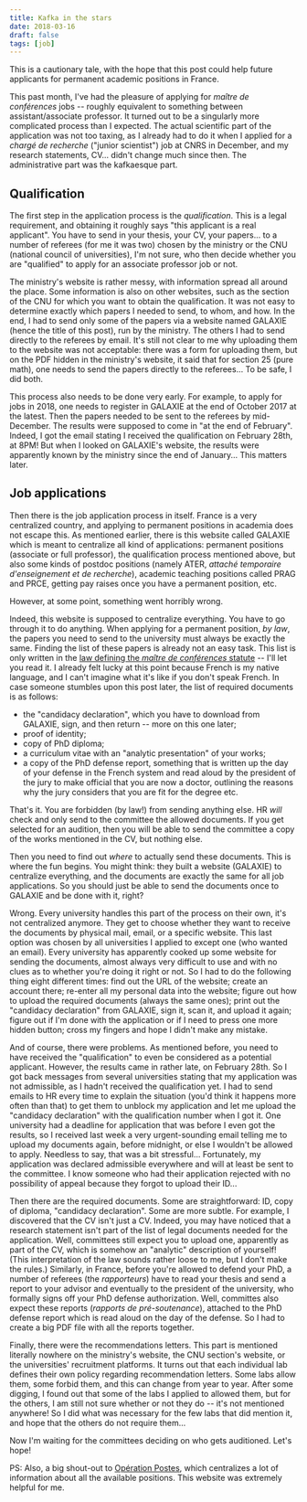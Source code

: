 ```yaml
---
title: Kafka in the stars
date: 2018-03-16
draft: false
tags: [job]
---
```


This is a cautionary tale, with the hope that this post could help future applicants for permanent academic positions in France.

This past month, I've had the pleasure of applying for *maître de conférences* jobs -- roughly equivalent to something between assistant/associate professor.
It turned out to be a singularly more complicated process than I expected.
The actual scientific part of the application was not too taxing, as I already had to do it when I applied for a *chargé de recherche* ("junior scientist") job at CNRS in December, and my research statements, CV... didn't change much since then.
The administrative part was the kafkaesque part.
<!--more-->

## Qualification

The first step in the application process is the *qualification*.
This is a legal requirement, and obtaining it roughly says "this applicant is a real applicant".
You have to send in your thesis, your CV, your papers... to a number of referees (for me it was two) chosen by the ministry or the CNU (national council of universities), I'm not sure, who then decide whether you are "qualified" to apply for an associate professor job or not.

The ministry's website is rather messy, with information spread all around the place.
Some information is also on other websites, such as the section of the CNU for which you want to obtain the qualification.
It was not easy to determine exactly which papers I needed to send, to whom, and how.
In the end, I had to send only some of the papers via a website named GALAXIE (hence the title of this post), run by the ministry.
The others I had to send directly to the referees by email.
It's still not clear to me why uploading them to the website was not acceptable: there was a form for uploading them, but on the PDF hidden in the ministry's website, it said that for section 25 (pure math), one needs to send the papers directly to the referees...
To be safe, I did both.

This process also needs to be done very early.
For example, to apply for jobs in 2018, one needs to register in GALAXIE at the end of October 2017 at the latest.
Then the papers needed to be sent to the referees by mid-December.
The results were supposed to come in "at the end of February".
Indeed, I got the email stating I received the qualification on February 28th, at 8PM!
But when I looked on GALAXIE's website, the results were apparently known by the ministry since the end of January...
This matters later.

## Job applications

Then there is the job application process in itself.
France is a very centralized country, and applying to permanent positions in academia does not escape this.
As mentioned earlier, there is this website called GALAXIE which is meant to centralize all kind of applications: permanent positions (associate or full professor), the qualification process mentioned above, but also some kinds of postdoc positions (namely ATER, *attaché temporaire d'enseignement et de recherche*), academic teaching positions called PRAG and PRCE, getting pay raises once you have a permanent position, etc.

However, at some point, something went horribly wrong.

Indeed, this website is supposed to centralize everything.
You have to go through it to do anything.
When applying for a permanent position, *by law*, the papers you need to send to the university must always be exactly the same.
Finding the list of these papers is already not an easy task.
This list is only written in the [law defining the *maître de conférences* statute](https://www.legifrance.gouv.fr/affichTexte.do?cidTexte=JORFTEXT000030337354&fastPos=1&fastReqId=1358245093&categorieLien=cid&oldAction=rechTexte) -- I'll let you read it.
I already felt lucky at this point because French is my native language, and I can't imagine what it's like if you don't speak French.
In case someone stumbles upon this post later, the list of required documents is as follows:

- the "candidacy declaration", which you have to download from GALAXIE, sign, and then return -- more on this one later;
- proof of identity;
- copy of PhD diploma;
- a curriculum vitae with an "analytic presentation" of your works;
- a copy of the PhD defense report, something that is written up the day of your defense in the French system and read aloud by the president of the jury to make official that you are now a doctor, outlining the reasons why the jury considers that you are fit for the degree etc.

That's it.
You are forbidden (by law!) from sending anything else.
HR *will* check and only send to the committee the allowed documents.
If you get selected for an audition, then you will be able to send the committee a copy of the works mentioned in the CV, but nothing else.

Then you need to find out *where* to actually send these documents.
This is where the fun begins.
You might think: they built a website (GALAXIE) to centralize everything, and the documents are exactly the same for all job applications.
So you should just be able to send the documents once to GALAXIE and be done with it, right?

Wrong.
Every university handles this part of the process on their own, it's not centralized anymore.
They get to choose whether they want to receive the documents by physical mail, email, or a specific website.
This last option was chosen by all universities I applied to except one (who wanted an email).
Every university has apparently cooked up some website for sending the documents, almost always very difficult to use and with no clues as to whether you're doing it right or not.
So I had to do the following thing eight different times: find out the URL of the website; create an account there; re-enter all my personal data into the website; figure out how to upload the required documents (always the same ones); print out the "candidacy declaration" from GALAXIE, sign it, scan it, and upload it again; figure out if I'm done with the application or if I need to press one more hidden button; cross my fingers and hope I didn't make any mistake.

And of course, there were problems.
As mentioned before, you need to have received the "qualification" to even be considered as a potential applicant.
However, the results came in rather late, on February 28th.
So I got back messages from several universities stating that my application was not admissible, as I hadn't received the qualification yet.
I had to send emails to HR every time to explain the situation (you'd think it happens more often than that) to get them to unblock my application and let me upload the "candidacy declaration" with the qualification number when I got it.
One university had a deadline for application that was before I even got the results, so I received last week a very urgent-sounding email telling me to upload my documents again, before midnight, or else I wouldn't be allowed to apply.
Needless to say, that was a bit stressful...
Fortunately, my application was declared admissible everywhere and will at least be sent to the committee.
I know someone who had their application rejected with no possibility of appeal because they forgot to upload their ID...

Then there are the required documents.
Some are straightforward: ID, copy of diploma, "candidacy declaration".
Some are more subtle.
For example, I discovered that the CV isn't just a CV.
Indeed, you may have noticed that a research statement isn't part of the list of legal documents needed for the application.
Well, committees still expect you to upload one, apparently as part of the CV, which is somehow an "analytic" description of yourself!
(This interpretation of the law sounds rather loose to me, but I don't make the rules.)
Similarly, in France, before you're allowed to defend your PhD, a number of referees (the *rapporteurs*) have to read your thesis and send a report to your advisor and eventually to the president of the university, who formally signs off your PhD defense authorization.
Well, committes also expect these reports (*rapports de pré-soutenance*), attached to the PhD defense report which is read aloud on the day of the defense.
So I had to create a big PDF file with all the reports together.

Finally, there were the recommendations letters.
This part is mentioned literally nowhere on the ministry's website, the CNU section's website, or the universities' recruitment platforms.
It turns out that each individual lab defines their own policy regarding recommendation letters.
Some labs allow them, some forbid them, and this can change from year to year.
After some digging, I found out that some of the labs I applied to allowed them, but for the others, I am still not sure whether or not they do -- it's not mentioned anywhere!
So I did what was necessary for the few labs that did mention it, and hope that the others do not require them...

Now I'm waiting for the committees deciding on who gets auditioned.
Let's hope!

PS: Also, a big shout-out to [Opération Postes](http://postes.smai.emath.fr/2018/index.php), which centralizes a lot of information about all the available positions.
This website was extremely helpful for me.
